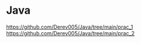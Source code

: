 # Java
<https://github.com/Derev005/Java/tree/main/prac_1>
<https://github.com/Derev005/Java/tree/main/prac_2>
